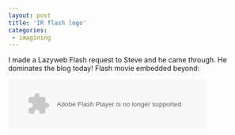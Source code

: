 ```yaml
---
layout: post
title: 'IR flash logo'
categories:
 - imagining
---
```


I made a Lazyweb Flash request to Steve and he came through. He dominates the blog today! Flash movie embedded beyond:

<embed src="integration/IR-logo.swf" height=100 width=400 TYPE="application/x-shockwave-flash" quality="autohigh" PLUGINSPAGE="http://www.macromedia.com/shockwave/download/index.cgi?P1_Prod_Version=ShockwaveFlash" loop="false"></embed>